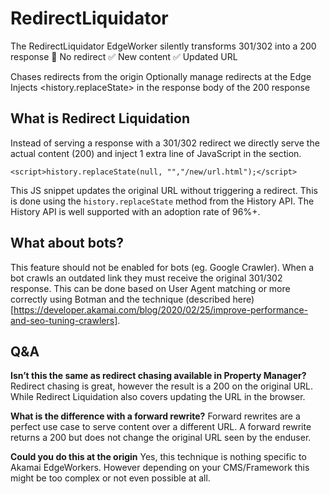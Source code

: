 # RedirectLiquidator
The RedirectLiquidator EdgeWorker silently transforms 301/302 into a 200 response
🎯 No redirect
✅ New content
✅ Updated URL

Chases redirects from the origin
Optionally manage redirects at the Edge
Injects <history.replaceState> in the response body of the 200 response

## What is Redirect Liquidation
Instead of serving a response with a 301/302 redirect we directly serve the actual content (200) and inject 1 extra line of JavaScript in the <head> section. 

`<script>history.replaceState(null, "","/new/url.html");</script>`

This JS snippet updates the original URL without triggering a redirect. This is done using the `history.replaceState` method from the History API. The History API is well supported with an adoption rate of 96%+.

## What about bots?

This feature should not be enabled for bots (eg. Google Crawler). When a bot crawls an outdated link they must receive the original 301/302 response.
This can be done based on User Agent matching or more correctly using Botman and the technique (described here)[https://developer.akamai.com/blog/2020/02/25/improve-performance-and-seo-tuning-crawlers].
  
  
  
## Q&A
**Isn’t this the same as redirect chasing available in Property Manager?**
Redirect chasing is great, however the result is a 200 on the original URL. While Redirect Liquidation also covers updating the URL in the browser.

**What is the difference with a forward rewrite?**
Forward rewrites are a perfect use case to serve content over a different URL. A forward rewrite returns a 200 but does not change the original URL seen by the enduser.

**Could you do this at the origin**
Yes, this technique is nothing specific to Akamai EdgeWorkers. However depending on your CMS/Framework this might be too complex or not even possible at  all.

